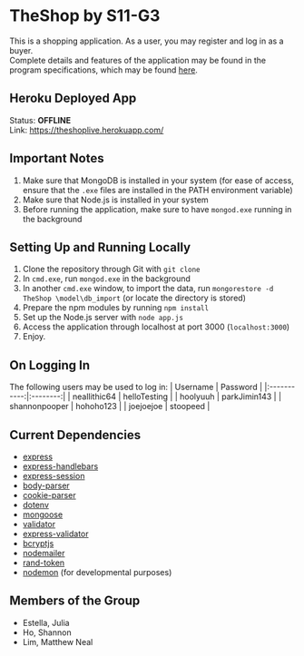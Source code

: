 # TheShop by S11-G3
This is a shopping application. As a user, you may register and log in as a buyer.  
Complete details and features of the application may be found in the program specifications, which may be found [here](https://github.com/ccapdev1920T2/s11g3/blob/master/%5BREVISED%5D%20Group3%20S11%20MP%20Specifications.pdf.pdf).

## Heroku Deployed App
Status: **OFFLINE**  
Link: https://theshoplive.herokuapp.com/

## Important Notes
1. Make sure that MongoDB is installed in your system (for ease of access, ensure that the `.exe` files are installed in the PATH environment variable)
2. Make sure that Node.js is installed in your system
3. Before running the application, make sure to have `mongod.exe` running in the background

## Setting Up and Running Locally
1. Clone the repository through Git with `git clone`
2. In `cmd.exe`, run `mongod.exe` in the background
3. In another `cmd.exe` window, to import the data, run `mongorestore -d TheShop \model\db_import` (or locate the directory is stored)
4. Prepare the npm modules by running `npm install`
5. Set up the Node.js server with `node app.js`
6. Access the application through localhost at port 3000 (`localhost:3000`)
7. Enjoy.

## On Logging In
The following users may be used to log in:
| Username | Password |
|:-----------:|:--------:|
| neallithic64 | helloTesting |
| hoolyuuh | parkJimin143 |
| shannonpooper | hohoho123 |
| joejoejoe | stoopeed |

## Current Dependencies
- [express](https://www.npmjs.com/package/express)
- [express-handlebars](https://www.npmjs.com/package/express-handlebars)
- [express-session](https://www.npmjs.com/package/express-session)
- [body-parser](https://www.npmjs.com/package/body-parser)
- [cookie-parser](https://www.npmjs.com/package/cookie-parser)
- [dotenv](https://www.npmjs.com/package/dotenv)
- [mongoose](https://www.npmjs.com/package/mongoose)
- [validator](https://www.npmjs.com/package/validator)
- [express-validator](https://www.npmjs.com/package/express-validator)
- [bcryptjs](https://www.npmjs.com/package/bcrypt)
- [nodemailer](https://www.npmjs.com/package/nodemailer)
- [rand-token](https://www.npmjs.com/package/rand-token)
- [nodemon](https://www.npmjs.com/package/nodemon) (for developmental purposes)

## Members of the Group
- Estella, Julia
- Ho, Shannon
- Lim, Matthew Neal
